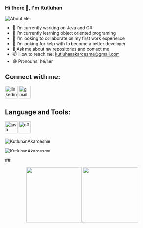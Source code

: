   ### Hi there 👋, I'm Kutluhan
![About Me:](https://miro.medium.com/max/1800/1*jB76MLZjiNhGSQQvxm7LSQ.gif)
- 🔭 I’m currently working on Java and C#
- 🌱 I’m currently learning object oriented programing
- 👯 I’m looking to collaborate on my first work experience
- 🤔 I’m looking for help with to become a better developer
- 💬 Ask me about my repositories and contact me
- 📫 How to reach me: kutluhanakarcesme@gmail.com
- 😄 Pronouns: he/her
## Connect with me:
[<img src='https://upload.wikimedia.org/wikipedia/commons/c/ca/LinkedIn_logo_initials.png' alt='linkedin' height='40'>](https://www.linkedin.com/in/kutluhan-akarcesme-13534b1b3/) [<img src='https://upload.wikimedia.org/wikipedia/commons/thumb/7/7e/Gmail_icon_%282020%29.svg/512px-Gmail_icon_%282020%29.svg.png' alt='gmail' height='40'>](<kutluhanakarcesme@gmail.com>)
## Language and Tools:
[<img src='https://cdn.icon-icons.com/icons2/2415/PNG/512/java_original_wordmark_logo_icon_146459.png' alt='java' height='40'>](https://www.tutorialspoint.com/java/index.htm)
[<img src='https://iconape.com/wp-content/files/sh/51404/svg/c--4.svg' alt='c#' height='40'>](https://www.w3schools.com/cs/index.php)
<!-- Most Used Languages -->
<p><img align="center" src="https://github-readme-stats.vercel.app/api/top-langs?username=KutluhanAkarcesme&show_icons=true&theme=transparent" alt="KutluhanAkarcesme" /></p>
<!-- Github Stats -->
<p><img align="center" src="https://github-readme-stats.vercel.app/api?username=KutluhanAkarcesme&show_icons=true&theme=transparent" alt="KutluhanAkarcesme" /></p>
##
<p align="center">
<a href="https://github.com/KutluhanAkarcesme">
  <img height="180em" src="https://github-readme-stats-eight-theta.vercel.app/api?username=KutluhanAkarcesme&show_icons=true&theme=radical&include_all_commits=true&count_private=true"/>
  <img height="180em" src="https://github-readme-stats-eight-theta.vercel.app/api/top-langs/?username=KutluhanAkarcesme&layout=compact&langs_count=8&theme=radical"/>
</a>
</p>
